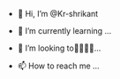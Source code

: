 - 👋 Hi, I’m @Kr-shrikant
  
- 🌱 I’m currently learning ...
- 💞️ I’m looking to🌄🌄🌄🌄...
- 📫 How to reach me ...

<!---
Kr-shrikant/Kr-shrikant is a ✨ special ✨ repository because its `README.md` (this file) appears on your GitHub profile.
You can click the Preview link to take a look at your changes.
--->
